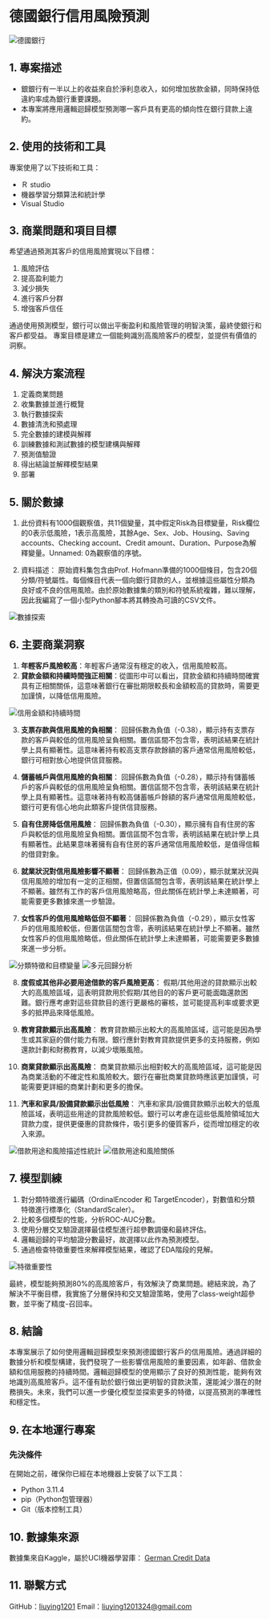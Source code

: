 # 德國銀行信用風險預測

![德國銀行](images/german_bank.jpg)

## 1. 專案描述
- 銀銀行有一半以上的收益來自於淨利息收入，如何增加放款金額，同時保持低違約率成為銀行重要課題。
- 本專案將應用邏輯迴歸模型預測哪一客戶具有更高的傾向性在銀行貸款上違約。

## 2. 使用的技術和工具
專案使用了以下技術和工具：
- Ｒ studio
- 機器學習分類算法和統計學
- Visual Studio

## 3. 商業問題和項目目標
希望通過預測其客戶的信用風險實現以下目標：
1. 風險評估
2. 提高盈利能力
3. 減少損失
4. 進行客戶分群
5. 增強客戶信任

通過使用預測模型，銀行可以做出平衡盈利和風險管理的明智決策，最終使銀行和客戶都受益。
專案目標是建立一個能夠識別高風險客戶的模型，並提供有價值的洞察。

## 4. 解決方案流程
1. 定義商業問題
2. 收集數據並進行概覽
3. 執行數據探索
4. 數據清洗和預處理
5. 完全數據的建模與解釋
6. 訓練數據和測試數據的模型建構與解釋
7. 預測值驗證
8. 得出結論並解釋模型結果
9. 部署

## 5. 關於數據
1. 此份資料有1000個觀察值，共11個變量，其中假定Risk為目標變量，Risk欄位的0表示低風險，1表示高風險，其餘Age、Sex、Job、Housing、Saving accounts、Checking account、Credit amount、Duration、Purpose為解釋變量。Unnamed: 0為觀察值的序號。

2. 資料描述：
原始資料集包含由Prof. Hofmann準備的1000個條目，包含20個分類/符號屬性。每個條目代表一個向銀行貸款的人，並根據這些屬性分類為良好或不良的信用風險。由於原始數據集的類別和符號系統複雜，難以理解，因此我編寫了一個小型Python腳本將其轉換為可讀的CSV文件。


![數據探索](images/Data_Distribution.png)

## 6. 主要商業洞察
1. **年輕客戶風險較高**：年輕客戶通常沒有穩定的收入，信用風險較高。
2. **貸款金額和持續時間強正相關**：從圖形中可以看出，貸款金額和持續時間確實具有正相關關係，這意味著銀行在審批期限較長和金額較高的貸款時，需要更加謹慎，以降低信用風險。

![信用金額和持續時間](images/credit_duration.png)

3. **支票存款與信用風險的負相關**：
回歸係數為負值（-0.38），顯示持有支票存款的客戶與較低的信用風險呈負相關。置信區間不包含零，表明該結果在統計學上具有顯著性。這意味著持有較高支票存款餘額的客戶通常信用風險較低，銀行可相對放心地提供信貸服務。

4. **儲蓄帳戶與信用風險的負相關**：
回歸係數為負值（-0.28），顯示持有儲蓄帳戶的客戶與較低的信用風險呈負相關。置信區間不包含零，表明該結果在統計學上具有顯著性。這意味著持有較高儲蓄帳戶餘額的客戶通常信用風險較低，銀行可更有信心地向此類客戶提供信貸服務。

5. **自有住房降低信用風險**：
回歸係數為負值（-0.30），顯示擁有自有住房的客戶與較低的信用風險呈負相關。置信區間不包含零，表明該結果在統計學上具有顯著性。此結果意味著擁有自有住房的客戶通常信用風險較低，是值得信賴的借貸對象。

6. **就業狀況對信用風險影響不顯著**：
回歸係數為正值（0.09），顯示就業狀況與信用風險的增加有一定的正相關，但置信區間包含零，表明該結果在統計學上不顯著。雖然有工作的客戶信用風險略高，但此關係在統計學上未達顯著，可能需要更多數據來進一步驗證。

7. **女性客戶的信用風險略低但不顯著**：
回歸係數為負值（-0.29），顯示女性客戶的信用風險較低，但置信區間包含零，表明該結果在統計學上不顯著。雖然女性客戶的信用風險略低，但此關係在統計學上未達顯著，可能需要更多數據來進一步分析。

![分類特徵和目標變量](images/categoricalvstarget.png)
![多元回歸分析](images/Regression%20Coefficients.png)

8. **度假或其他非必要用途借款的客戶風險更高**：
假期/其他用途的貸款顯示出較大的高風險區域，這表明貸款用於假期/其他目的的客戶更可能面臨還款困難。銀行應考慮對這些貸款目的進行更嚴格的審核，並可能提高利率或要求更多的抵押品來降低風險。

9. **教育貸款顯示出高風險**：
教育貸款顯示出較大的高風險區域，這可能是因為學生或其家庭的償付能力有限。銀行應針對教育貸款提供更多的支持服務，例如還款計劃和財務教育，以減少壞賬風險。

10. **商業貸款顯示出高風險**：
商業貸款顯示出相對較大的高風險區域，這可能是因為商業活動的不確定性和風險較大。銀行在審批商業貸款時應該更加謹慎，可能需要更詳細的商業計劃和更多的擔保。

11. **汽車和家具/設備貸款顯示出低風險**：
汽車和家具/設備貸款顯示出較大的低風險區域，表明這些用途的貸款風險較低。銀行可以考慮在這些低風險領域加大貸款力度，提供更優惠的貸款條件，吸引更多的優質客戶，從而增加穩定的收入來源。

![借款用途和風險描述性統計](images/Distribution%20of%20Risk%20by%20Purpose.png)
![借款用途和風險關係](images/Purpose%20and%20Credit%20Risk%20Mosaic%20Plot.png)

## 7. 模型訓練
1. 對分類特徵進行編碼（OrdinalEncoder 和 TargetEncoder），對數值和分類特徵進行標準化（StandardScaler）。
2. 比較多個模型的性能，分析ROC-AUC分數。
3. 使用分層交叉驗證選擇最佳模型進行超參數調優和最終評估。
4. 邏輯迴歸的平均驗證分數最好，故選擇以此作為預測模型。
5. 通過檢查特徵重要性來解釋模型結果，確認了EDA階段的見解。

![特徵重要性](images/feature_importances.png)

最終，模型能夠預測80%的高風險客戶，有效解決了商業問題。總結來說，為了解決不平衡目標，我實施了分層保持和交叉驗證策略，使用了class-weight超參數，並平衡了精度-召回率。

## 8. 結論
本專案展示了如何使用邏輯迴歸模型來預測德國銀行客戶的信用風險。通過詳細的數據分析和模型構建，我們發現了一些影響信用風險的重要因素，如年齡、借款金額和信用服務的持續時間。邏輯迴歸模型的使用顯示了良好的預測性能，能夠有效地識別高風險客戶。這不僅有助於銀行做出更明智的貸款決策，還能減少潛在的財務損失。未來，我們可以進一步優化模型並探索更多的特徵，以提高預測的準確性和穩定性。

## 9. 在本地運行專案
### 先決條件
在開始之前，確保你已經在本地機器上安裝了以下工具：
- Python 3.11.4
- pip（Python包管理器）
- Git（版本控制工具）

## 10. 數據集來源
數據集來自Kaggle，屬於UCI機器學習庫：
[German Credit Data](https://www.kaggle.com/datasets/uciml/german-credit)

## 11. 聯繫方式
GitHub：[liuying1201](https://github.com/liuying1201)
Email：liuying1201324@gmail.com


